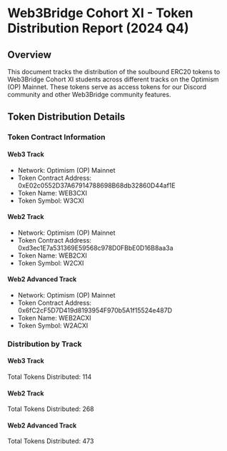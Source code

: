 # Web3Bridge Cohort XI - Token Distribution Report (2024 Q4)

## Overview

This document tracks the distribution of the soulbound ERC20 tokens to Web3Bridge Cohort XI students across different tracks on the Optimism (OP) Mainnet. These tokens serve as access tokens for our Discord community and other Web3Bridge community features.

## Token Distribution Details

### Token Contract Information

#### Web3 Track

- Network: Optimism (OP) Mainnet
- Token Contract Address: 0xE02c0552D37A67914788698B68db32860D44af1E
- Token Name: WEB3CXI
- Token Symbol: W3CXI

#### Web2 Track

- Network: Optimism (OP) Mainnet
- Token Contract Address: 0xd3ec1E7a531369E59568c978D0FBbE0D16B8aa3a
- Token Name: WEB2CXI
- Token Symbol: W2CXI

#### Web2 Advanced Track

- Network: Optimism (OP) Mainnet
- Token Contract Address: 0x6fC2cF5D7D419d8193954F970b5A1f15524e487D
- Token Name: WEB2ACXI
- Token Symbol: W2ACXI

### Distribution by Track

#### Web3 Track

Total Tokens Distributed: 114

#### Web2 Track

Total Tokens Distributed: 268

#### Web2 Advanced Track

Total Tokens Distributed: 473
